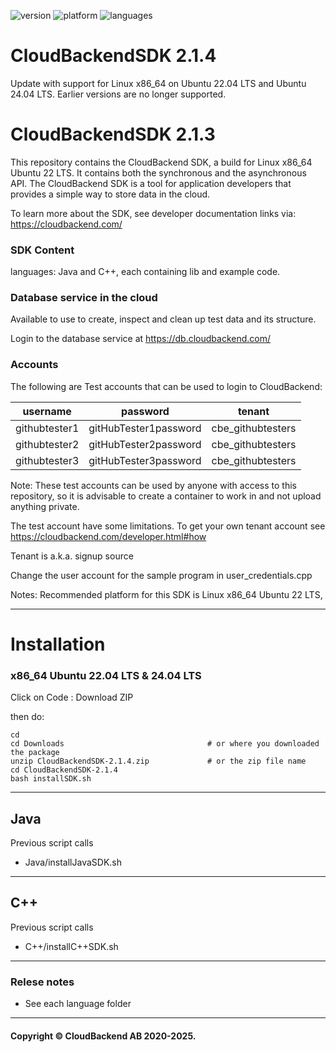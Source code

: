 ![version](https://badgen.net/badge/version/2.1.4/green)
![platform](https://badgen.net/badge/platform/ubuntu)
![languages](https://badgen.net/badge/language/C++,Java,Android/purple?list=|)

# CloudBackendSDK 2.1.4
Update with support for Linux x86_64 on Ubuntu 22.04 LTS and Ubuntu 24.04 LTS.
Earlier versions are no longer supported.

# CloudBackendSDK 2.1.3
This repository contains the CloudBackend SDK, a build for Linux x86_64 Ubuntu 22 LTS.
It contains both the synchronous and the asynchronous API.
The CloudBackend SDK is a tool for application developers that provides a simple way to store data in the cloud.

To learn more about the SDK, see developer documentation links via:
https://cloudbackend.com/

### SDK Content
languages: Java and C++, each containing lib and example code.

### Database service in the cloud
Available to use to create, inspect and clean up test data and its structure.

Login to the database service at
https://db.cloudbackend.com/

### Accounts
The following are Test accounts that can be used to login to CloudBackend:

| username | password | tenant |
| -------- | -------- | ------ |
| githubtester1 | gitHubTester1password | cbe_githubtesters | 
| githubtester2 | gitHubTester2password | cbe_githubtesters | 
| githubtester3 | gitHubTester3password | cbe_githubtesters | 

Note: These test accounts can be used by anyone with access to this repository,
so it is advisable to create a container to work in and not upload anything private.

The test account have some limitations. To get your own tenant account see
https://cloudbackend.com/developer.html#how

Tenant is a.k.a. signup source

Change the user account for the sample program in user_credentials.cpp

Notes: Recommended platform for this SDK is Linux x86_64 Ubuntu 22 LTS,

------------------------------------------------------------------------

# Installation

### x86_64 Ubuntu 22.04 LTS & 24.04 LTS

Click on
Code : Download ZIP

then do:
```
cd
cd Downloads                                # or where you downloaded the package
unzip CloudBackendSDK-2.1.4.zip             # or the zip file name
cd CloudBackendSDK-2.1.4
bash installSDK.sh
```

---
## Java
Previous script calls
- Java/installJavaSDK.sh

---
## C++
Previous script calls
- C++/installC++SDK.sh

------------------------------------------------------------------------
### Relese notes
- See each language folder
----

#### Copyright © CloudBackend AB 2020-2025.

